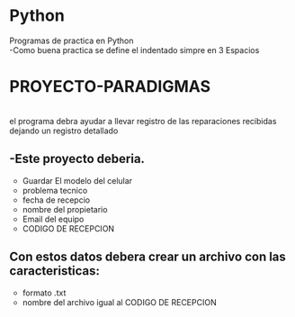# Python
Programas de practica en Python
<br>-Como buena practica se define el indentado simpre en 3 Espacios</br>

<h1>PROYECTO-PARADIGMAS</h1>
<br>el programa debra ayudar a llevar registro de las reparaciones recibidas dejando un registro detallado</br>

<h2>-Este proyecto deberia.</h2>
<ul>
<li type="circle"> Guardar El modelo del celular</li>
<li type="circle"> problema tecnico</li>
<li type="circle"> fecha de recepcio</li>
<li type="circle"> nombre del propietario</li>
<li type="circle"> Email del equipo</li>
<li type="circle"> CODIGO DE RECEPCION</li>
</ul>

<h2>Con estos datos debera crear un archivo con las caracteristicas:</h2>
<ul>
<li type="circle"> formato .txt</li> 
<li type="circle"> nombre del archivo igual al CODIGO DE RECEPCION</li>
</ul>

